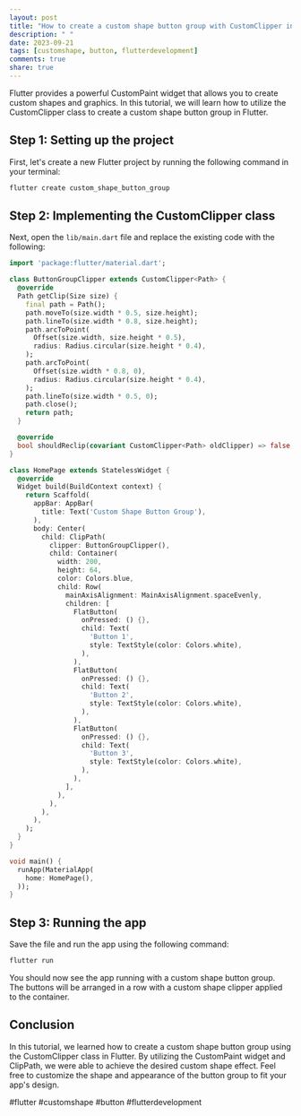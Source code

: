 ```yaml
---
layout: post
title: "How to create a custom shape button group with CustomClipper in Flutter"
description: " "
date: 2023-09-21
tags: [customshape, button, flutterdevelopment]
comments: true
share: true
---
```


Flutter provides a powerful CustomPaint widget that allows you to create custom shapes and graphics. In this tutorial, we will learn how to utilize the CustomClipper class to create a custom shape button group in Flutter.

## Step 1: Setting up the project

First, let's create a new Flutter project by running the following command in your terminal:

```dart
flutter create custom_shape_button_group
```

## Step 2: Implementing the CustomClipper class

Next, open the `lib/main.dart` file and replace the existing code with the following:

```dart
import 'package:flutter/material.dart';

class ButtonGroupClipper extends CustomClipper<Path> {
  @override
  Path getClip(Size size) {
    final path = Path();
    path.moveTo(size.width * 0.5, size.height);
    path.lineTo(size.width * 0.8, size.height);
    path.arcToPoint(
      Offset(size.width, size.height * 0.5),
      radius: Radius.circular(size.height * 0.4),
    );
    path.arcToPoint(
      Offset(size.width * 0.8, 0),
      radius: Radius.circular(size.height * 0.4),
    );
    path.lineTo(size.width * 0.5, 0);
    path.close();
    return path;
  }

  @override
  bool shouldReclip(covariant CustomClipper<Path> oldClipper) => false;
}

class HomePage extends StatelessWidget {
  @override
  Widget build(BuildContext context) {
    return Scaffold(
      appBar: AppBar(
        title: Text('Custom Shape Button Group'),
      ),
      body: Center(
        child: ClipPath(
          clipper: ButtonGroupClipper(),
          child: Container(
            width: 200,
            height: 64,
            color: Colors.blue,
            child: Row(
              mainAxisAlignment: MainAxisAlignment.spaceEvenly,
              children: [
                FlatButton(
                  onPressed: () {},
                  child: Text(
                    'Button 1',
                    style: TextStyle(color: Colors.white),
                  ),
                ),
                FlatButton(
                  onPressed: () {},
                  child: Text(
                    'Button 2',
                    style: TextStyle(color: Colors.white),
                  ),
                ),
                FlatButton(
                  onPressed: () {},
                  child: Text(
                    'Button 3',
                    style: TextStyle(color: Colors.white),
                  ),
                ),
              ],
            ),
          ),
        ),
      ),
    );
  }
}

void main() {
  runApp(MaterialApp(
    home: HomePage(),
  ));
}
```

## Step 3: Running the app

Save the file and run the app using the following command:

```dart
flutter run
```

You should now see the app running with a custom shape button group. The buttons will be arranged in a row with a custom shape clipper applied to the container.

## Conclusion

In this tutorial, we learned how to create a custom shape button group using the CustomClipper class in Flutter. By utilizing the CustomPaint widget and ClipPath, we were able to achieve the desired custom shape effect. Feel free to customize the shape and appearance of the button group to fit your app's design.

#flutter #customshape #button #flutterdevelopment